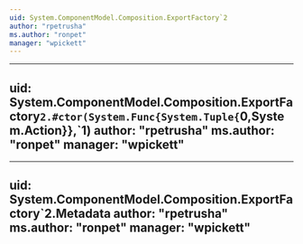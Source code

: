 ```yaml
---
uid: System.ComponentModel.Composition.ExportFactory`2
author: "rpetrusha"
ms.author: "ronpet"
manager: "wpickett"
---
```


---
uid: System.ComponentModel.Composition.ExportFactory`2.#ctor(System.Func{System.Tuple{`0,System.Action}},`1)
author: "rpetrusha"
ms.author: "ronpet"
manager: "wpickett"
---

---
uid: System.ComponentModel.Composition.ExportFactory`2.Metadata
author: "rpetrusha"
ms.author: "ronpet"
manager: "wpickett"
---

